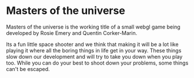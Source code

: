 # Masters of the universe

Masters of the universe is the working title of a small webgl game being developed by Rosie Emery and Quentin Corker-Marin.

Its a fun little space shooter and we think that making it will be a lot like playing it where all the boring things in life get in your way. These things slow down our development and will try to take you down when you play too. While you can do your best to shoot down your problems, some things can't be escaped.
